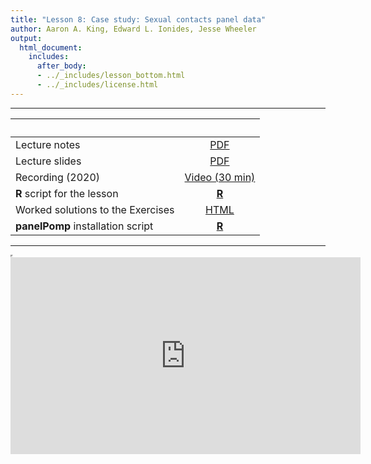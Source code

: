 ```yaml
---
title: "Lesson 8: Case study: Sexual contacts panel data"
author: Aaron A. King, Edward L. Ionides, Jesse Wheeler
output:
  html_document:
    includes:
      after_body:
      - ../_includes/lesson_bottom.html
      - ../_includes/license.html
---
```


----------------------

| &nbsp;                            | &nbsp;                                                                                     |
|:----------------------------------|:------------------------------------------------------------------------------------------:|
| Lecture notes                     | [PDF](notes.pdf)                                                                           |
| Lecture slides                    | [PDF](slides.pdf)                                                                          |
| Recording (2020)                  | [Video (30 min)](https://www.youtube.com/playlist?list=PLluGwj6FGt2QvMjw6R4Fo7tYsNgcpRIwt) |
| **R** script for the lesson       | [**R**](main.R)                                                                            |
| Worked solutions to the Exercises | [HTML](exercises.html)                                                                     |
| **panelPomp** installation script | [**R**](install.R)                                                                         |


----------------------

<iframe width="0" height="0"></iframe>

<iframe data-external=1 width="560" height="315" src="https://www.youtube.com/embed/videoseries?list=PLluGwj6FGt2QvMjw6R4Fo7tYsNgcpRIwt" frameborder="0" allow="accelerometer; autoplay; encrypted-media; gyroscope; picture-in-picture" allowfullscreen></iframe>
